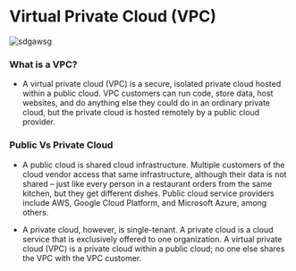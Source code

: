 # Virtual Private Cloud (VPC)

![sdgawsg](https://user-images.githubusercontent.com/110179866/187456973-94f9c503-332a-4ca7-b409-49a46cb734e7.jpeg)


### What is a VPC?

- A virtual private cloud (VPC) is a secure, isolated private cloud hosted within a public cloud. VPC customers can run code, store data, host websites, and do anything else they could do in an ordinary private cloud, but the private cloud is hosted remotely by a public cloud provider.


### Public Vs Private Cloud

- A public cloud is shared cloud infrastructure. Multiple customers of the cloud vendor access that same infrastructure, although their data is not shared – just like every person in a restaurant orders from the same kitchen, but they get different dishes. Public cloud service providers include AWS, Google Cloud Platform, and Microsoft Azure, among others.

- A private cloud, however, is single-tenant. A private cloud is a cloud service that is exclusively offered to one organization. A virtual private cloud (VPC) is a private cloud within a public cloud; no one else shares the VPC with the VPC customer.
